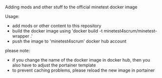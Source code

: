 Adding mods and other stuff to the official minetest docker image

Usage:

- add mods or other content to this repository
- build the docker image using 'docker build -t minetest4scrum/minetest-wrapper .'
- push the image to 'minetest4scrum' docker hub account

please note:
- if you change the name of the docker image in docker hub, then you also have to adjust the portainer template
- to prevent caching problems, please reload the new image in portainer